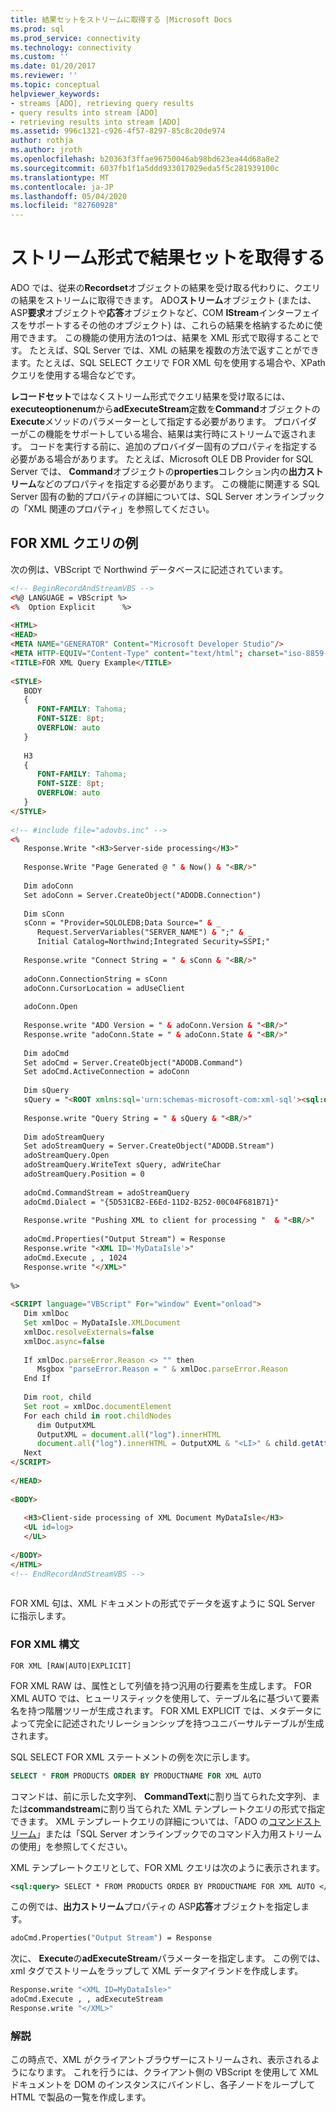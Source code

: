 ```yaml
---
title: 結果セットをストリームに取得する |Microsoft Docs
ms.prod: sql
ms.prod_service: connectivity
ms.technology: connectivity
ms.custom: ''
ms.date: 01/20/2017
ms.reviewer: ''
ms.topic: conceptual
helpviewer_keywords:
- streams [ADO], retrieving query results
- query results into stream [ADO]
- retrieving results into stream [ADO]
ms.assetid: 996c1321-c926-4f57-8297-85c8c20de974
author: rothja
ms.author: jroth
ms.openlocfilehash: b20363f3ffae96750046ab98bd623ea44d68a8e2
ms.sourcegitcommit: 6037fb1f1a5ddd933017029eda5f5c281939100c
ms.translationtype: MT
ms.contentlocale: ja-JP
ms.lasthandoff: 05/04/2020
ms.locfileid: "82760928"
---
```

# <a name="retrieving-resultsets-into-streams"></a>ストリーム形式で結果セットを取得する
ADO では、従来の**Recordset**オブジェクトの結果を受け取る代わりに、クエリの結果をストリームに取得できます。 ADO**ストリーム**オブジェクト (または、ASP**要求**オブジェクトや**応答**オブジェクトなど、COM **IStream**インターフェイスをサポートするその他のオブジェクト) は、これらの結果を格納するために使用できます。 この機能の使用方法の1つは、結果を XML 形式で取得することです。 たとえば、SQL Server では、XML の結果を複数の方法で返すことができます。たとえば、SQL SELECT クエリで FOR XML 句を使用する場合や、XPath クエリを使用する場合などです。  
  
 **レコードセット**ではなくストリーム形式でクエリ結果を受け取るには、 **executeoptionenum**から**adExecuteStream**定数を**Command**オブジェクトの**Execute**メソッドのパラメーターとして指定する必要があります。 プロバイダーがこの機能をサポートしている場合、結果は実行時にストリームで返されます。 コードを実行する前に、追加のプロバイダー固有のプロパティを指定する必要がある場合があります。 たとえば、Microsoft OLE DB Provider for SQL Server では、 **Command**オブジェクトの**properties**コレクション内の**出力ストリーム**などのプロパティを指定する必要があります。 この機能に関連する SQL Server 固有の動的プロパティの詳細については、SQL Server オンラインブックの「XML 関連のプロパティ」を参照してください。  
  
## <a name="for-xml-query-example"></a>FOR XML クエリの例  
 次の例は、VBScript で Northwind データベースに記述されています。  
  
```html
<!-- BeginRecordAndStreamVBS -->  
<%@ LANGUAGE = VBScript %>  
<%  Option Explicit      %>  
  
<HTML>  
<HEAD>  
<META NAME="GENERATOR" Content="Microsoft Developer Studio"/>  
<META HTTP-EQUIV="Content-Type" content="text/html"; charset="iso-8859-1">  
<TITLE>FOR XML Query Example</TITLE>  
  
<STYLE>  
   BODY  
   {  
      FONT-FAMILY: Tahoma;  
      FONT-SIZE: 8pt;  
      OVERFLOW: auto  
   }  
  
   H3  
   {  
      FONT-FAMILY: Tahoma;  
      FONT-SIZE: 8pt;  
      OVERFLOW: auto  
   }  
</STYLE>  
  
<!-- #include file="adovbs.inc" -->  
<%  
   Response.Write "<H3>Server-side processing</H3>"  
  
   Response.Write "Page Generated @ " & Now() & "<BR/>"  
  
   Dim adoConn  
   Set adoConn = Server.CreateObject("ADODB.Connection")  
  
   Dim sConn  
   sConn = "Provider=SQLOLEDB;Data Source=" & _  
      Request.ServerVariables("SERVER_NAME") & ";" & _  
      Initial Catalog=Northwind;Integrated Security=SSPI;"  
  
   Response.write "Connect String = " & sConn & "<BR/>"  
  
   adoConn.ConnectionString = sConn  
   adoConn.CursorLocation = adUseClient  
  
   adoConn.Open  
  
   Response.write "ADO Version = " & adoConn.Version & "<BR/>"  
   Response.write "adoConn.State = " & adoConn.State & "<BR/>"  
  
   Dim adoCmd  
   Set adoCmd = Server.CreateObject("ADODB.Command")  
   Set adoCmd.ActiveConnection = adoConn  
  
   Dim sQuery  
   sQuery = "<ROOT xmlns:sql='urn:schemas-microsoft-com:xml-sql'><sql:query>SELECT * FROM PRODUCTS WHERE ProductName='Gumbr Gummibrchen' FOR XML AUTO</sql:query></ROOT>"  
  
   Response.write "Query String = " & sQuery & "<BR/>"  
  
   Dim adoStreamQuery  
   Set adoStreamQuery = Server.CreateObject("ADODB.Stream")  
   adoStreamQuery.Open  
   adoStreamQuery.WriteText sQuery, adWriteChar  
   adoStreamQuery.Position = 0  
  
   adoCmd.CommandStream = adoStreamQuery  
   adoCmd.Dialect = "{5D531CB2-E6Ed-11D2-B252-00C04F681B71}"  
  
   Response.write "Pushing XML to client for processing "  & "<BR/>"  
  
   adoCmd.Properties("Output Stream") = Response  
   Response.write "<XML ID='MyDataIsle'>"  
   adoCmd.Execute , , 1024  
   Response.write "</XML>"  
  
%>  
  
<SCRIPT language="VBScript" For="window" Event="onload">  
   Dim xmlDoc  
   Set xmlDoc = MyDataIsle.XMLDocument  
   xmlDoc.resolveExternals=false  
   xmlDoc.async=false  
  
   If xmlDoc.parseError.Reason <> "" then  
      Msgbox "parseError.Reason = " & xmlDoc.parseError.Reason  
   End If  
  
   Dim root, child  
   Set root = xmlDoc.documentElement  
   For each child in root.childNodes  
      dim OutputXML  
      OutputXML = document.all("log").innerHTML  
      document.all("log").innerHTML = OutputXML & "<LI>" & child.getAttribute("ProductName") & "</LI>"  
   Next  
</SCRIPT>  
  
</HEAD>  
  
<BODY>  
  
   <H3>Client-side processing of XML Document MyDataIsle</H3>  
   <UL id=log>  
   </UL>  
  
</BODY>  
</HTML>  
<!-- EndRecordAndStreamVBS -->  
  
```  
  
 FOR XML 句は、XML ドキュメントの形式でデータを返すように SQL Server に指示します。  
  
### <a name="for-xml-syntax"></a>FOR XML 構文  
  
```syntax
FOR XML [RAW|AUTO|EXPLICIT]  
```  
  
 FOR XML RAW は、属性として列値を持つ汎用の行要素を生成します。 FOR XML AUTO では、ヒューリスティックを使用して、テーブル名に基づいて要素名を持つ階層ツリーが生成されます。 FOR XML EXPLICIT では、メタデータによって完全に記述されたリレーションシップを持つユニバーサルテーブルが生成されます。  
  
 SQL SELECT FOR XML ステートメントの例を次に示します。  
  
```sql
SELECT * FROM PRODUCTS ORDER BY PRODUCTNAME FOR XML AUTO  
```  
  
 コマンドは、前に示した文字列、 **CommandText**に割り当てられた文字列、または**commandstream**に割り当てられた XML テンプレートクエリの形式で指定できます。 XML テンプレートクエリの詳細については、「ADO の[コマンドストリーム](../../../ado/guide/data/command-streams.md)」または「SQL Server オンラインブックでのコマンド入力用ストリームの使用」を参照してください。  
  
 XML テンプレートクエリとして、FOR XML クエリは次のように表示されます。  
  
```xml
<sql:query> SELECT * FROM PRODUCTS ORDER BY PRODUCTNAME FOR XML AUTO </sql:query>  
```  
  
 この例では、**出力ストリーム**プロパティの ASP**応答**オブジェクトを指定します。  
  
```vb
adoCmd.Properties("Output Stream") = Response  
```  
  
 次に、 **Execute**の**adExecuteStream**パラメーターを指定します。 この例では、xml タグでストリームをラップして XML データアイランドを作成します。  
  
```vb
Response.write "<XML ID=MyDataIsle>"  
adoCmd.Execute , , adExecuteStream  
Response.write "</XML>"  
```  
  
### <a name="remarks"></a>解説  
 この時点で、XML がクライアントブラウザーにストリームされ、表示されるようになります。 これを行うには、クライアント側の VBScript を使用して XML ドキュメントを DOM のインスタンスにバインドし、各子ノードをループして HTML で製品の一覧を作成します。
